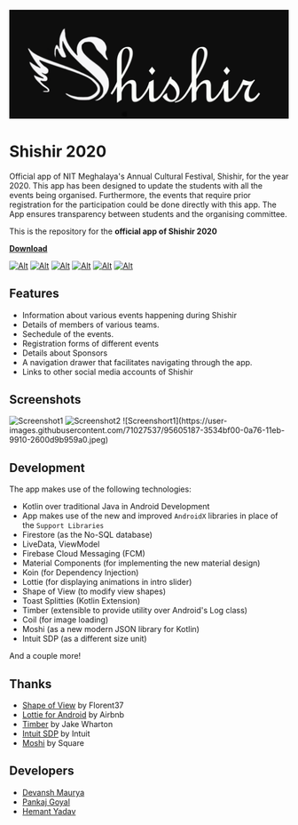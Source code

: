 ![banner](https://github.com/NIT-Meghalaya/Shishir-2020-App/blob/master/app/src/main/res/drawable/shishir_image_banner.jpg)

# Shishir 2020

Official app of NIT Meghalaya's Annual Cultural Festival, Shishir, for the year 2020.
This app has been designed to update the students with all the events being organised. Furthermore, the events that require prior registration for the participation could be done directly with this app. The App ensures transparency between students and the organising committee.

This is the repository for the **official app of Shishir 2020**

[**Download**](https://play.google.com/store/apps/details?id=nitmeghalaya.shishir2020&hl=en_IN "Shishir 2020 | App on Play Store")

<!--
[![Alt](https://img.shields.io/badge/downloads-1-green.svg?style=for-the-badge)](https://play.google.com/store/apps/details?id=nitmeghalaya.shishir2020&hl=en_IN "Shishir 2020 | App on Play Store")
[![Alt](https://img.shields.io/badge/rating-NULL%2F5%20(num_ratings)-ff69b4.svg?style=for-the-badge)](https://play.google.com/store/apps/details?id=nitmeghalaya.shishir2020&hl=en_IN "Shishir 2020 | App on Play Store")
-->
[![Alt](https://img.shields.io/badge/Android-5.0%2B-red.svg?style=for-the-badge)](https://play.google.com/store/apps/details?id=nitmeghalaya.shishir2020&hl=en_IN "Shishir 2020 | App on Play Store")
[![Alt](https://img.shields.io/badge/Shishir-2020-brightgreen.svg?style=for-the-badge)](http://cognitia.nitmeghalaya.in/ "Shishir 2020")
[![Alt](https://img.shields.io/badge/NIT-Meghalaya-blue.svg?style=for-the-badge)](http://2018nitm.nitmeghalaya.in/ "NIT Meghalaya")
[![Alt](https://img.shields.io/badge/using-AndroidX-brightgreen.svg?style=for-the-badge)](#)
[![Alt](https://img.shields.io/badge/Built%20with-Kotlin-purple.svg?style=for-the-badge)](#)
[![Alt](https://img.shields.io/badge/App%20size-7.1%20MB-orange.svg?style=for-the-badge)](https://play.google.com/store/apps/details?id=nitmeghalaya.shishir2020&hl=en_IN "Shishir 2020 | App on Play Store")


## Features

* Information about various events happening during Shishir
* Details of members of various teams.
* Sechedule of the events.
* Registration forms of different events
* Details about Sponsors
* A navigation drawer that facilitates navigating through the app.
* Links to other social media accounts of Shishir


## Screenshots

<img src="https://lh3.googleusercontent.com/5h8pGkXBXbqEkvSfTVvSDT3nEvNWMzWcrH9Jp7i-FPwOum0XepBojKGfjdyhpf5H8yMN=w1536-h759-rw" alt="Screenshot1" width="320"/>
<img src="https://lh3.googleusercontent.com/KiRgfZoPqX41YJZsexeNWcq6BS80cvDtx7LJ387bHL9dJq7AfTveJdoHFJTCROF9QA=w1536-h759-rw" alt="Screenshot2" width="320"/>
![Screenshort1](https://user-images.githubusercontent.com/71027537/95605187-3534bf00-0a76-11eb-9910-2600d9b959a0.jpeg)


## Development
 The app makes use of the following technologies:
 
 * Kotlin over traditional Java in Android Development
 * App makes use of the new and improved `AndroidX` libraries in place of the `Support Libraries`
 * Firestore (as the No-SQL database)
 * LiveData, ViewModel
 * Firebase Cloud Messaging (FCM)
 * Material Components (for implementing the new material design)
 * Koin (for Dependency Injection)
 * Lottie (for displaying animations in intro slider)
 * Shape of View (to modify view shapes)
 * Toast Splitties (Kotlin Extension)
 * Timber (extensible to provide utility over Android's Log class)
 * Coil (for image loading)
 * Moshi (as a new modern JSON library for Kotlin)
 * Intuit SDP (as a different size unit)

And a couple more!

## Thanks

 * [Shape of View](https://github.com/florent37/ShapeOfView) by Florent37
 * [Lottie for Android](https://github.com/airbnb/lottie-android "Lottie for Android") by Airbnb
 * [Timber](https://github.com/JakeWharton/timber "Timber for Android") by Jake Wharton
 * [Intuit SDP](https://github.com/intuit/sdp) by Intuit
 * [Moshi](https://github.com/square/moshi) by Square

## Developers

 * [Devansh Maurya](https://github.com/Devansh-Maurya)
 * [Pankaj Goyal](https://github.com/golupankajgoyal)
 * [Hemant Yadav](https://github.com/hemant-nitm)
